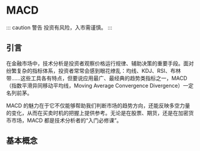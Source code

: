 # MACD

::: caution 警告
 投资有风险，入市需谨慎。
:::
## 引言
在金融市场中，技术分析是投资者观察价格运行规律、辅助决策的重要手段。面对纷繁复杂的指标体系，投资者常常会感到眼花缭乱：均线、KDJ、RSI、布林带……这些工具各有特点，但要说应用最广、最经典的趋势类指标之一，MACD（指数平滑异同移动平均线，Moving Average Convergence Divergence）一定名列前茅。

MACD 的魅力在于它不仅能够帮助我们判断市场的趋势方向，还能反映多空力量的变化，从而在买卖时机的把握上提供参考。无论是在股票、期货，还是在加密货币市场，MACD 都是技术分析者的“入门必修课”。


## 基本概念

